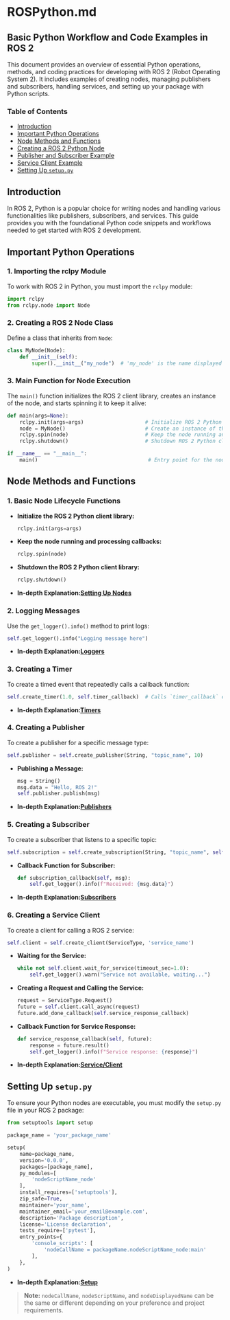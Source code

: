 # ROSPython.md

## Basic Python Workflow and Code Examples in ROS 2

This document provides an overview of essential Python operations, methods, and coding practices for developing with ROS 2 (Robot Operating System 2). It includes examples of creating nodes, managing publishers and subscribers, handling services, and setting up your package with Python scripts.

### Table of Contents

- [Introduction](#introduction)
- [Important Python Operations](#important-python-operations)
- [Node Methods and Functions](#node-methods-and-functions)
- [Creating a ROS 2 Python Node](#creating-a-ros-2-python-node)
- [Publisher and Subscriber Example](#publisher-and-subscriber-example)
- [Service Client Example](#service-client-example)
- [Setting Up `setup.py`](#setting-up-setuppy)

## Introduction

In ROS 2, Python is a popular choice for writing nodes and handling various functionalities like publishers, subscribers, and services. This guide provides you with the foundational Python code snippets and workflows needed to get started with ROS 2 development.

## Important Python Operations

### 1. **Importing the rclpy Module**

To work with ROS 2 in Python, you must import the `rclpy` module:

```python
import rclpy
from rclpy.node import Node
```

### 2. **Creating a ROS 2 Node Class**

Define a class that inherits from `Node`:

```python
class MyNode(Node):
    def __init__(self):
        super().__init__("my_node")  # 'my_node' is the name displayed in the ROS 2 graph
```

### 3. **Main Function for Node Execution**

The `main()` function initializes the ROS 2 client library, creates an instance of the node, and starts spinning it to keep it alive:

```python
def main(args=None):
    rclpy.init(args=args)                    # Initialize ROS 2 Python client library
    node = MyNode()                          # Create an instance of the node
    rclpy.spin(node)                         # Keep the node running and processing callbacks
    rclpy.shutdown()                         # Shutdown ROS 2 Python client library

if __name__ == "__main__":
    main()                                    # Entry point for the node script
```

## Node Methods and Functions

### 1. **Basic Node Lifecycle Functions**

- **Initialize the ROS 2 Python client library:**

    ```python
    rclpy.init(args=args)
    ```

- **Keep the node running and processing callbacks:**

    ```python
    rclpy.spin(node)
    ```

- **Shutdown the ROS 2 Python client library:**

    ```python
    rclpy.shutdown()
    ```
    
- **In-depth Explanation:[Setting Up Nodes](python/node.md)**


### 2. **Logging Messages**

Use the `get_logger().info()` method to print logs:

```python
self.get_logger().info("Logging message here")
```
    
- **In-depth Explanation:[Loggers](python/Logging.md)**

### 3. **Creating a Timer**

To create a timed event that repeatedly calls a callback function:

```python
self.create_timer(1.0, self.timer_callback)  # Calls `timer_callback` every 1 second
```
    
- **In-depth Explanation:[Timers](python/Timers.md)**

### 4. **Creating a Publisher**

To create a publisher for a specific message type:

```python
self.publisher = self.create_publisher(String, "topic_name", 10)
```

- **Publishing a Message:**

    ```python
    msg = String()
    msg.data = "Hello, ROS 2!"
    self.publisher.publish(msg)
    ```
    
- **In-depth Explanation:[Publishers](python/Subscriber-Publisher.md)**

### 5. **Creating a Subscriber**

To create a subscriber that listens to a specific topic:

```python
self.subscription = self.create_subscription(String, "topic_name", self.subscription_callback, 10)
```

- **Callback Function for Subscriber:**

    ```python
    def subscription_callback(self, msg):
        self.get_logger().info(f"Received: {msg.data}")
    ```
    
- **In-depth Explanation:[Subscribers](python/Subscriber-Publisher.md)**

### 6. **Creating a Service Client**

To create a client for calling a ROS 2 service:

```python
self.client = self.create_client(ServiceType, 'service_name')
```

- **Waiting for the Service:**

    ```python
    while not self.client.wait_for_service(timeout_sec=1.0):
        self.get_logger().warn("Service not available, waiting...")
    ```

- **Creating a Request and Calling the Service:**

    ```python
    request = ServiceType.Request()
    future = self.client.call_async(request)
    future.add_done_callback(self.service_response_callback)
    ```

- **Callback Function for Service Response:**

    ```python
    def service_response_callback(self, future):
        response = future.result()
        self.get_logger().info(f"Service response: {response}")
    ```
    
- **In-depth Explanation:[Service/Client](python/Service-Client.md)**


## Setting Up `setup.py`

To ensure your Python nodes are executable, you must modify the `setup.py` file in your ROS 2 package:

```python
from setuptools import setup

package_name = 'your_package_name'

setup(
    name=package_name,
    version='0.0.0',
    packages=[package_name],
    py_modules=[
        'nodeScriptName_node'
    ],
    install_requires=['setuptools'],
    zip_safe=True,
    maintainer='your_name',
    maintainer_email='your_email@example.com',
    description='Package description',
    license='License declaration',
    tests_require=['pytest'],
    entry_points={
        'console_scripts': [
            'nodeCallName = packageName.nodeScriptName_node:main'
        ],
    },
)
```
    
- **In-depth Explanation:[Setup](python/Setup.md)**

> **Note:** `nodeCallName`, `nodeScriptName`, and `nodeDisplayedName` can be the same or different depending on your preference and project requirements.
